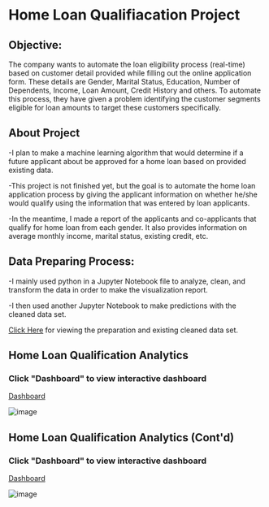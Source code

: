 # Home Loan Qualifiacation Project

## Objective:

The company wants to automate the loan eligibility process (real-time) based on customer detail provided while filling out the online application form. These details are Gender, Marital Status, Education, Number of Dependents, Income, Loan Amount, Credit History and others. To automate this process, they have given a problem identifying the customer segments eligible for loan amounts to target these customers specifically.

## About Project

-I plan to make a machine learning algorithm that would determine if a future applicant about be approved for a home loan based on provided existing data.

-This project is not finished yet, but the goal is to automate the home loan application process by giving the applicant information on whether he/she would qualify using the information that was entered by loan applicants.

-In the meantime, I made a report of the applicants and co-applicants that qualify for home loan from each gender. It also provides information on average monthly income, marital status, existing credit, etc.

## Data Preparing Process:

-I mainly used python in a Jupyter Notebook file to analyze, clean, and transform the data in order to make the visualization report.

-I then used another Jupyter Notebook to make predictions with the cleaned data set.

[Click Here](https://github.com/cjeanmary14/home-loan-qualification-project-data-preparation/tree/main) for viewing the preparation and existing cleaned data set.

## Home Loan Qualification Analytics

### Click "Dashboard" to view interactive dashboard

[Dashboard](https://public.tableau.com/app/profile/chadwick.jeanmary/viz/HomeLoanData_17203883842580/Dashboard1)

![image](https://github.com/user-attachments/assets/ab3c32cd-8396-4941-bdf6-1c386b78379d)

## Home Loan Qualification Analytics (Cont'd)

### Click "Dashboard" to view interactive dashboard

[Dashboard](https://public.tableau.com/app/profile/chadwick.jeanmary/viz/HomeLoanData_17203883842580/Dashboard2)

![image](https://github.com/user-attachments/assets/385be264-c52d-4345-9a90-322428d86583)



